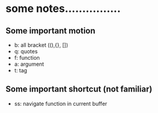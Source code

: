 # some notes................

## Some important motion

- b: all bracket ((),{}, []) 
- q: quotes 
- f: function
- a: argument
- t: tag 

## Some important shortcut (not familiar)
  - <leader>ss: navigate function in current buffer

